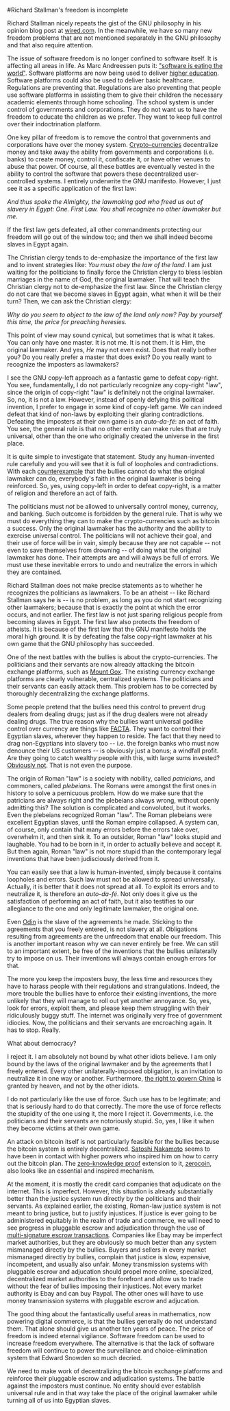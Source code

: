 #Richard Stallman's freedom is incomplete

Richard Stallman nicely repeats the gist of the GNU philosophy in his opinion blog post at [wired.com](http://www.wired.com/opinion/2013/09/why-free-software-is-more-important-now-than-ever-before). In the meanwhile, we have so many new freedom problems that are not mentioned separately in the GNU philosophy and that also require attention.

The issue of software freedom is no longer confined to software itself. It is affecting all areas in life. As Marc Andreessen puts it: ["software is eating the world"](http://online.wsj.com/article/SB10001424053111903480904576512250915629460.html). Software platforms are now being used to deliver [higher education](https://www.coursera.org). Software platforms could also be used to deliver basic healthcare. Regulations are preventing that. Regulations are also preventing that people use software platforms in assisting them to give their children the necessary academic elements through home schooling. The school system is under control of governments and corporations. They do not want us to have the freedom to educate the children as we prefer. They want to keep full control over their indoctrination platform.

One key pillar of freedom is to remove the control that governments and corporations have over the money system. [Crypto-currencies](http://bitcoin.org) decentralize money and take away the ability from governments and corporations (i.e. banks) to create money, control it, confiscate it, or have other venues to abuse that power. Of course, all these battles are eventually vested in the ability to control the software that powers these decentralized user-controlled systems. I entirely underwrite the GNU manifesto. However, I just see it as a specific application of the first law:

_And thus spoke the Almighty, the lawmaking god who freed us out of slavery in Egypt: One. First Law. You shall recognize no other lawmaker but me._

If the first law gets defeated, all other commandments protecting our freedom will go out of the window too; and then we shall indeed become slaves in Egypt again.

The Christian clergy tends to de-emphasize the importance of the first law and to invent strategies like: _You must obey the law of the land._ I am just waiting for the politicians to finally force the Christian clergy to bless lesbian marriages in the name of God, the original lawmaker. That will teach the Christian clergy not to de-emphasize the first law. Since the Christian clergy do not care that we become slaves in Egypt again, what when it will be their turn? Then, we can ask the Christian clergy:

_Why do you seem to object to the law of the land only now? Pay by yourself this time, the price for preaching heresies._

This point of view may sound cynical, but sometimes that is what it takes. You can only have one master. It is not me. It is not them. It is Him, the original lawmaker. And yes, _He_ may not even exist. Does that really bother you? Do you really prefer a master that does exist? Do you really want to recognize the imposters as lawmakers?

I see the GNU copy-left approach as a fantastic game to defeat copy-right. You see, fundamentally, I do not particularly recognize any copy-right "law", since the origin of copy-right "law" is definitely not the original lawmaker. So, no, it is not a law. However, instead of openly defying this political invention, I prefer to engage in some kind of copy-left game. We can indeed defeat that kind of non-laws by exploiting their glaring contradictions. Defeating the imposters at their own game is an _auto-da-fé_: an act of faith. You see, the general rule is that no other entity can make rules that are truly universal, other than the one who originally created the universe in the first place.

It is quite simple to investigate that statement. Study any human-invented rule carefully and you will see that it is full of loopholes and contradictions. With each [counterexample](http://en.wikipedia.org/wiki/Counterexample) that the bullies cannot do what the original lawmaker can do, everybody's faith in the original lawmaker is being reinforced. So, yes, using copy-left in order to defeat copy-right, is a matter of religion and therefore an act of faith.

The politicians must _not_ be allowed to universally control money, currency, and banking. Such outcome is forbidden by the general rule. That is why we must do everything they can to make the crypto-currencies such as bitcoin a success. Only the original lawmaker has the authority and the ability to exercise universal control. The politicians will not achieve their goal, and their use of force will be in vain, simply because they are not capable -- not even to save themselves from drowning -- of doing what the original lawmaker has done. Their attempts are and will always be full of errors. We must use these inevitable errors to undo and neutralize the errors in which they are contained.

Richard Stallman does not make precise statements as to whether he recognizes the politicians as lawmakers. To be an atheist -- like Richard Stallman says he is -- is no problem, as long as you do not start recognizing other lawmakers; because that is exactly the point at which the error occurs, and not earlier. The first law is not just sparing religious people from becoming slaves in Egypt. The first law also protects the freedom of atheists. It is because of the first law that the GNU manifesto holds the moral high ground. It is by defeating the false copy-right lawmaker at his own game that the GNU philosophy has succeeded.

One of the next battles with the bullies is about the crypto-currencies. The politicians and their servants are now already attacking the bitcoin exchange platforms, such as [Mount Gox](https://www.mtgox.com). The existing currency exchange platforms are clearly vulnerable, centralized systems. The politicians and their servants can easily attack them. This problem has to be corrected by thoroughly decentralizing the exchange platforms.

Some people pretend that the bullies need this control to prevent drug dealers from dealing drugs; just as if the drug dealers were not already dealing drugs. The true reason why the bullies want universal godlike control over currency are things like [FACTA](http://en.wikipedia.org/wiki/Foreign_Account_Tax_Compliance_Act). They want to control their Egyptian slaves, wherever they happen to reside. The fact that they need to drag non-Egyptians into slavery too -- i.e. the foreign banks who must now denounce their US customers -- is obviously just a bonus; a windfall profit. Are they going to catch wealthy people with this, with large sums invested? [Obviously not](http://en.wikipedia.org/wiki/Double_Irish_arrangement). That is not even the purpose.

The origin of Roman "law" is a society with nobility, called _patricians_, and commoners, called _plebeians_. The Romans were amongst the first ones in history to solve a pernicuous problem. How do we make sure that the patricians are always right and the plebeians always wrong, without openly admitting this? The solution is complicated and convoluted, but it works. Even the plebeians recognized Roman "law". The Roman plebeians were excellent Egyptian slaves, until the Roman empire collapsed. A system can, of course, only contain thát many errors before the errors take over, overwhelm it, and then sink it. To an outsider, Roman "law" looks stupid and laughable. You had to be born in it, in order to actually believe and accept it. But then again, Roman "law" is not more stupid than the contemporary legal inventions that have been judisciously derived from it.

You can easily see that a law is human-invented, simply because it contains loopholes and errors. Such law must not be allowed to spread universally. Actually, it is better that it does not spread at all. To exploit its errors and to neutralize it, is therefore an _auto-da-fé_. Not only does it give us the satisfaction of performing an act of faith, but it also testifies to our allegiance to the one and only legitimate lawmaker, the original one.

Even [Odin](http://en.wikipedia.org/wiki/Odin) is the slave of the agreements he made. Sticking to the agreements that you freely entered, is not slavery at all. Obligations resulting from agreements are the unfreedom that enable our freedom. This is another important reason why we can never entirely be free. We can still to an important extent, be free of the inventions that the bullies unilaterally try to impose on us. Their inventions will always contain enough errors for that.

The more you keep the imposters busy, the less time and resources they have to harass people with their regulations and strangulations. Indeed, the more trouble the bullies have to enforce their existing inventions, the more unlikely that they will manage to roll out yet another annoyance. So, yes, look for errors, exploit them, and please keep them struggling with their ridiculously buggy stuff. The internet was originally very free of government idiocies. Now, the politicians and their servants are encroaching again. It has to stop. Really.

What about democracy? 

I reject it. I am absolutely not bound by what other idiots believe. I am only bound by the laws of the original lawmaker and by the agreements that I freely entered. Every other unilaterally-imposed obligation, is an invitation to neutralize it in one way or another. Furthermore, [the right to govern China](http://en.wikipedia.org/wiki/Mandate_of_Heaven) is granted by heaven, and not by the other idiots.

I do not particularly like the use of force. Such use has to be legitimate; and that is seriously hard to do that correctly. The more the use of force reflects the stupidity of the one using it, the more I reject it. Governments, i.e. the politicians and their servants are notoriously stupid. So, yes, I like it when they become victims at their own game.

An attack on bitcoin itself is not particularly feasible for the bullies because the bitcoin system is entirely decentralized. [Satoshi Nakamoto](http://bitcoin.org/bitcoin.pdf) seems to have been in contact with higher powers who inspired him on how to carry out the bitcoin plan. The [zero-knowledge proof](http://en.wikipedia.org/wiki/Zero-knowledge_proof) extension to it, [zerocoin](http://zerocoin.org), also looks like an essential and inspired mechanism.

At the moment, it is mostly the credit card companies that adjudicate on the internet. This is imperfect. However, this situation is already substantially better than the justice system run directly by the politicians and their servants. As explained earlier, the existing, Roman-law justice system is not meant to bring justice, but to justify injustices. If justice is ever going to be administered equitably in the realm of trade and commerce, we will need to see progress in pluggable escrow and adjudication through the use of [multi-signature escrow transactions](http://www.reddit.com/r/Bitcoin/comments/pawlo/blockchaininfo_now_supports_mofn_multisignature/). Companies like Ebay may be imperfect market authorities, but they are obviously so much better than any system mismanaged directly by the bullies. Buyers and sellers in every market mismanaged directly by bullies, complain that justice is slow, expensive, incompetent, and usually also unfair. Money transmission systems with pluggable escrow and adjucation should propel more online, specialized, decentralized market authorities to the forefront and allow us to trade without the fear of bullies imposing their injustices. Not every market authority is Ebay and can buy Paypal. The other ones will have to use money transmission systems with pluggable escrow and adjucation.

The good thing about the fantastically useful areas in mathematics, now powering digital commerce, is that the bullies generally do not understand them. That alone should give us another ten years of peace. The price of freedom is indeed eternal vigilance. Software freedom can be used to increase freedom everywhere. The alternative is that the lack of software freedom will continue to power the surveillance and choice-elimination system that Edward Snowden so much decried.

We need to make work of decentralizing the bitcoin exchange platforms and reinforce their pluggable escrow and adjudication systems. The battle against the imposters must continue. No entity should ever establish universal rule and in that way take the place of the original lawmaker while turning all of us into Egyptian slaves.

